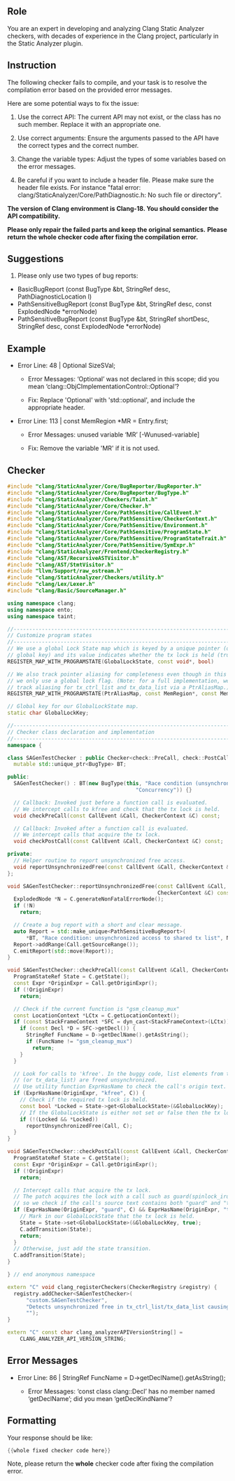 ## Role

You are an expert in developing and analyzing Clang Static Analyzer checkers, with decades of experience in the Clang project, particularly in the Static Analyzer plugin.

## Instruction

The following checker fails to compile, and your task is to resolve the compilation error based on the provided error messages.

Here are some potential ways to fix the issue:

1. Use the correct API: The current API may not exist, or the class has no such member. Replace it with an appropriate one.

2. Use correct arguments: Ensure the arguments passed to the API have the correct types and the correct number.

3. Change the variable types: Adjust the types of some variables based on the error messages.

4. Be careful if you want to include a header file. Please make sure the header file exists. For instance "fatal error: clang/StaticAnalyzer/Core/PathDiagnostic.h: No such file or directory".

**The version of Clang environment is Clang-18. You should consider the API compatibility.**

**Please only repair the failed parts and keep the original semantics.**
**Please return the whole checker code after fixing the compilation error.**

## Suggestions

1. Please only use two types of bug reports:
  - BasicBugReport (const BugType &bt, StringRef desc, PathDiagnosticLocation l)
  - PathSensitiveBugReport (const BugType &bt, StringRef desc, const ExplodedNode *errorNode)
  - PathSensitiveBugReport (const BugType &bt, StringRef shortDesc, StringRef desc, const ExplodedNode *errorNode)

## Example

- Error Line: 48 |   Optional<DefinedOrUnknownSVal> SizeSVal; 

  - Error Messages: ‘Optional’ was not declared in this scope; did you mean ‘clang::ObjCImplementationControl::Optional’? 

  - Fix: Replace 'Optional<DefinedOrUnknownSVal>' with 'std::optional<DefinedOrUnknownSVal>', and include the appropriate header. 

- Error Line: 113 |     const MemRegion *MR = Entry.first;

    - Error Messages: unused variable ‘MR’ [-Wunused-variable]

    - Fix: Remove the variable 'MR' if it is not used.

## Checker

```cpp
#include "clang/StaticAnalyzer/Core/BugReporter/BugReporter.h"
#include "clang/StaticAnalyzer/Core/BugReporter/BugType.h"
#include "clang/StaticAnalyzer/Checkers/Taint.h"
#include "clang/StaticAnalyzer/Core/Checker.h"
#include "clang/StaticAnalyzer/Core/PathSensitive/CallEvent.h"
#include "clang/StaticAnalyzer/Core/PathSensitive/CheckerContext.h"
#include "clang/StaticAnalyzer/Core/PathSensitive/Environment.h"
#include "clang/StaticAnalyzer/Core/PathSensitive/ProgramState.h"
#include "clang/StaticAnalyzer/Core/PathSensitive/ProgramStateTrait.h"
#include "clang/StaticAnalyzer/Core/PathSensitive/SymExpr.h"
#include "clang/StaticAnalyzer/Frontend/CheckerRegistry.h"
#include "clang/AST/RecursiveASTVisitor.h"
#include "clang/AST/StmtVisitor.h"
#include "llvm/Support/raw_ostream.h"
#include "clang/StaticAnalyzer/Checkers/utility.h"
#include "clang/Lex/Lexer.h"
#include "clang/Basic/SourceManager.h"

using namespace clang;
using namespace ento;
using namespace taint;

//------------------------------------------------------------------------------
// Customize program states
//------------------------------------------------------------------------------
// We use a global Lock State map which is keyed by a unique pointer (our
// global key) and its value indicates whether the tx lock is held (true) or not.
REGISTER_MAP_WITH_PROGRAMSTATE(GlobalLockState, const void*, bool)

// We also track pointer aliasing for completeness even though in this checker
// we only use a global lock flag. (Note: for a full implementation, we could
// track aliasing for tx_ctrl_list and tx_data_list via a PtrAliasMap.)
REGISTER_MAP_WITH_PROGRAMSTATE(PtrAliasMap, const MemRegion*, const MemRegion*)

// Global key for our GlobalLockState map.
static char GlobalLockKey;

//------------------------------------------------------------------------------
// Checker class declaration and implementation
//------------------------------------------------------------------------------
namespace {

class SAGenTestChecker : public Checker<check::PreCall, check::PostCall> {
  mutable std::unique_ptr<BugType> BT;

public:
  SAGenTestChecker() : BT(new BugType(this, "Race condition (unsynchronized free)",
                                         "Concurrency")) {}

  // Callback: Invoked just before a function call is evaluated.
  // We intercept calls to kfree and check that the tx lock is held.
  void checkPreCall(const CallEvent &Call, CheckerContext &C) const;

  // Callback: Invoked after a function call is evaluated.
  // We intercept calls that acquire the tx lock.
  void checkPostCall(const CallEvent &Call, CheckerContext &C) const;

private:
  // Helper routine to report unsynchronized free access.
  void reportUnsynchronizedFree(const CallEvent &Call, CheckerContext &C) const;
};

void SAGenTestChecker::reportUnsynchronizedFree(const CallEvent &Call,
                                                CheckerContext &C) const {
  ExplodedNode *N = C.generateNonFatalErrorNode();
  if (!N)
    return;

  // Create a bug report with a short and clear message.
  auto Report = std::make_unique<PathSensitiveBugReport>(
      *BT, "Race condition: unsynchronized access to shared tx list", N);
  Report->addRange(Call.getSourceRange());
  C.emitReport(std::move(Report));
}

void SAGenTestChecker::checkPreCall(const CallEvent &Call, CheckerContext &C) const {
  ProgramStateRef State = C.getState();
  const Expr *OriginExpr = Call.getOriginExpr();
  if (!OriginExpr)
    return;

  // Check if the current function is "gsm_cleanup_mux"
  const LocationContext *LCtx = C.getLocationContext();
  if (const StackFrameContext *SFC = dyn_cast<StackFrameContext>(LCtx)) {
    if (const Decl *D = SFC->getDecl()) {
      StringRef FuncName = D->getDeclName().getAsString();
      if (FuncName != "gsm_cleanup_mux")
        return;
    }
  }

  // Look for calls to 'kfree'. In the buggy code, list elements from tx_ctrl_list
  // (or tx_data_list) are freed unsynchronized.
  // Use utility function ExprHasName to check the call's origin text.
  if (ExprHasName(OriginExpr, "kfree", C)) {
    // Check if the required tx lock is held.
    const bool *Locked = State->get<GlobalLockState>(&GlobalLockKey);
    // If the GlobalLockState is either not set or false then the tx lock is not held.
    if (!(Locked && *Locked))
      reportUnsynchronizedFree(Call, C);
  }
}

void SAGenTestChecker::checkPostCall(const CallEvent &Call, CheckerContext &C) const {
  ProgramStateRef State = C.getState();
  const Expr *OriginExpr = Call.getOriginExpr();
  if (!OriginExpr)
    return;

  // Intercept calls that acquire the tx lock.
  // The patch acquires the lock with a call such as guard(spinlock_irqsave)(&gsm->tx_lock)
  // so we check if the call's source text contains both "guard" and "tx_lock".
  if (ExprHasName(OriginExpr, "guard", C) && ExprHasName(OriginExpr, "tx_lock", C)) {
    // Mark in our GlobalLockState that the tx lock is held.
    State = State->set<GlobalLockState>(&GlobalLockKey, true);
    C.addTransition(State);
    return;
  }
  // Otherwise, just add the state transition.
  C.addTransition(State);
}

} // end anonymous namespace

extern "C" void clang_registerCheckers(CheckerRegistry &registry) {
  registry.addChecker<SAGenTestChecker>(
      "custom.SAGenTestChecker",
      "Detects unsynchronized free in tx_ctrl_list/tx_data_list causing use-after-free due to missing tx_lock acquisition",
      "");
}

extern "C" const char clang_analyzerAPIVersionString[] =
    CLANG_ANALYZER_API_VERSION_STRING;

```

## Error Messages 

- Error Line: 86 |       StringRef FuncName = D->getDeclName().getAsString();

	- Error Messages: ‘const class clang::Decl’ has no member named ‘getDeclName’; did you mean ‘getDeclKindName’?



## Formatting 

Your response should be like: 

```cpp
{{whole fixed checker code here}}
```

Note, please return the **whole** checker code after fixing the compilation error.